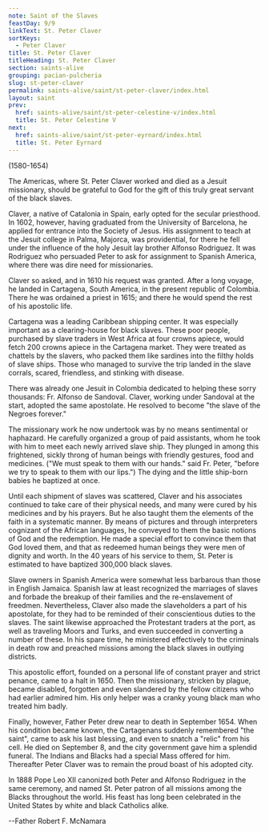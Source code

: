 ```yaml
---
note: Saint of the Slaves
feastDay: 9/9
linkText: St. Peter Claver
sortKeys:
  - Peter Claver
title: St. Peter Claver
titleHeading: St. Peter Claver
section: saints-alive
grouping: pacian-pulcheria
slug: st-peter-claver
permalink: saints-alive/saint/st-peter-claver/index.html
layout: saint
prev:
  href: saints-alive/saint/st-peter-celestine-v/index.html
  title: St. Peter Celestine V
next:
  href: saints-alive/saint/st-peter-eyrnard/index.html
  title: St. Peter Eyrnard
---
```

(1580-1654)

The Americas, where St. Peter Claver worked and died as a Jesuit missionary, should be grateful to God for the gift of this truly great servant of the black slaves.

Claver, a native of Catalonia in Spain, early opted for the secular priesthood. In 1602, however, having graduated from the University of Barcelona, he applied for entrance into the Society of Jesus. His assignment to teach at the Jesuit college in Palma, Majorca, was providential, for there he fell under the influence of the holy Jesuit lay brother Alfonso Rodriguez. It was Rodriguez who persuaded Peter to ask for assignment to Spanish America, where there was dire need for missionaries.

Claver so asked, and in 1610 his request was granted. After a long voyage, he landed in Cartagena, South America, in the present republic of Colombia. There he was ordained a priest in 1615; and there he would spend the rest of his apostolic life.

Cartagena was a leading Caribbean shipping center. It was especially important as a clearing-house for black slaves. These poor people, purchased by slave traders in West Africa at four crowns apiece, would fetch 200 crowns apiece in the Cartagena market. They were treated as chattels by the slavers, who packed them like sardines into the filthy holds of slave ships. Those who managed to survive the trip landed in the slave corrals, scared, friendless, and stinking with disease.

There was already one Jesuit in Colombia dedicated to helping these sorry thousands: Fr. Alfonso de Sandoval. Claver, working under Sandoval at the start, adopted the same apostolate. He resolved to become "the slave of the Negroes forever."

The missionary work he now undertook was by no means sentimental or haphazard. He carefully organized a group of paid assistants, whom he took with him to meet each newly arrived slave ship. They plunged in among this frightened, sickly throng of human beings with friendly gestures, food and medicines. ("We must speak to them with our hands." said Fr. Peter, "before we try to speak to them with our lips.") The dying and the little ship-born babies he baptized at once.

Until each shipment of slaves was scattered, Claver and his associates continued to take care of their physical needs, and many were cured by his medicines and by his prayers. But he also taught them the elements of the faith in a systematic manner. By means of pictures and through interpreters cognizant of the African languages, he conveyed to them the basic notions of God and the redemption. He made a special effort to convince them that God loved them, and that as redeemed human beings they were men of dignity and worth. In the 40 years of his service to them, St. Peter is estimated to have baptized 300,000 black slaves.

Slave owners in Spanish America were somewhat less barbarous than those in English Jamaica. Spanish law at least recognized the marriages of slaves and forbade the breakup of their families and the re-enslavement of freedmen. Nevertheless, Claver also made the slaveholders a part of his apostolate, for they had to be reminded of their conscientious duties to the slaves. The saint likewise approached the Protestant traders at the port, as well as traveling Moors and Turks, and even succeeded in converting a number of these. In his spare time, he ministered effectively to the criminals in death row and preached missions among the black slaves in outlying districts.

This apostolic effort, founded on a personal life of constant prayer and strict penance, came to a halt in 1650. Then the missionary, stricken by plague, became disabled, forgotten and even slandered by the fellow citizens who had earlier admired him. His only helper was a cranky young black man who treated him badly.

Finally, however, Father Peter drew near to death in September 1654. When his condition became known, the Cartagenans suddenly remembered "the saint", came to ask his last blessing, and even to snatch a "relic" from his cell. He died on September 8, and the city government gave him a splendid funeral. The Indians and Blacks had a special Mass offered for him. Thereafter Peter Claver was to remain the proud boast of his adopted city.

In 1888 Pope Leo XII canonized both Peter and Alfonso Rodriguez in the same ceremony, and named St. Peter patron of all missions among the Blacks throughout the world. His feast has long been celebrated in the United States by white and black Catholics alike.

\--Father Robert F. McNamara